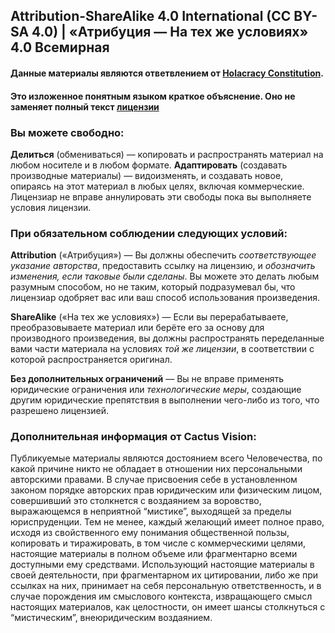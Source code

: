 ## Attribution-ShareAlike 4.0 International (CC BY-SA 4.0) | «Атрибуция — На тех же условиях» 4.0 Всемирная

#### Данные материалы являются ответвлением от <a href="http://holacracy.org/constitution" target="_blank">Holacracy Constitution</a>.

#### Это изложенное понятным языком краткое объяснение. Оно не заменяет полный текст <a href="https://creativecommons.org/licenses/by-sa/4.0/legalcode.ru" target="_blank">лицензии</a>


### Вы можете свободно:

**Делиться** (обмениваться) — копировать и распространять материал на любом носителе и в любом формате.
**Адаптировать** (создавать производные материалы) — видоизменять, и создавать новое, опираясь на этот материал в любых целях, включая коммерческие.
Лицензиар не вправе аннулировать эти свободы пока вы выполняете условия лицензии.


### При обязательном соблюдении следующих условий:

**Attribution** («Атрибуция») — Вы должны обеспечить _соответствующее указание авторства_, предоставить ссылку на лицензию, и _обозначить изменения, если таковые были сделаны_. Вы можете это делать любым разумным способом, но не таким, который подразумевал бы, что лицензиар одобряет вас или ваш способ использования произведения.

**ShareAlike** («На тех же условиях») — Если вы перерабатываете, преобразовываете материал или берёте его за основу для производного произведения, вы должны распространять переделанные вами части материала на условиях _той же лицензии_, в соответствии с которой распространяется оригинал.

**Без дополнительных ограничений** — Вы не вправе применять юридические ограничения или _технологические меры_, создающие другим юридические препятствия в выполнении чего-либо из того, что разрешено лицензией.


### Дополнительная информация от Cactus Vision:

Публикуемые материалы являются достоянием всего Человечества, по какой причине никто не обладает в отношении них персональными авторскими правами. В случае присвоения себе в установленном законом порядке авторских прав юридическим или физическим лицом, совершивший это столкнется с воздаянием за воровство, выражающемся в неприятной “мистике”, выходящей за пределы юриспруденции. Тем не менее, каждый желающий имеет полное право, исходя из свойственного ему понимания общественной пользы, копировать и тиражировать, в том числе с коммерческими целями, настоящие материалы в полном объеме или фрагментарно всеми доступными ему средствами. Использующий настоящие материалы в своей деятельности, при фрагментарном их цитировании, либо же при ссылках на них, принимает на себя персональную ответственность, и в случае порождения им смыслового контекста, извращающего смысл настоящих материалов, как целостности, он имеет шансы столкнуться с “мистическим”, внеюридическим воздаянием.
